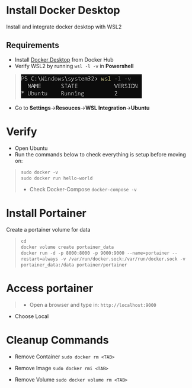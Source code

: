 # Install Docker Desktop
Install and integrate docker desktop with WSL2

## Requirements
- Install [Docker Desktop](https://hub.docker.com/editions/community/docker-ce-desktop-windows/) from Docker Hub
- Verify WSL2 by running ``wsl -l -v`` in **Powershell** 
> ![Powershell-Check](/Images/pwsh_img.PNG)
- Go to **Settings**->**Resouces**->**WSL Integration**->**Ubuntu**

# Verify 
- Open Ubuntu 
- Run the commands below to check everything is setup before moving on:
> ```
> sudo docker -v
> sudo docker run hello-world
> ```
> - Check Docker-Compose
> `docker-compose -v`

# Install Portainer
Create a portainer volume for data
> ```
> cd 
> docker volume create portainer_data
> docker run -d -p 8000:8000 -p 9000:9000 --name=portainer --restart=always -v /var/run/docker.sock:/var/run/docker.sock -v portainer_data:/data portainer/portainer
> ```

# Access portainer
> - Open a browser and type in:
> `http://localhost:9000`

- Choose Local

# Cleanup Commands
- Remove Container
`sudo docker rm <TAB> `

- Remove Image
`sudo docker rmi <TAB>`

- Remove Volume
`sudo docker volume rm <TAB>`
